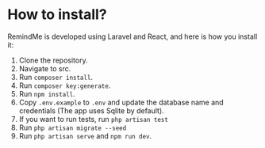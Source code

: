 # How to install?

RemindMe is developed using Laravel and React, and here is how you install it:

1. Clone the repository.
2. Navigate to src.
3. Run ```composer install```.
4. Run ```composer key:generate```.
5. Run ```npm install```.
6. Copy ```.env.example``` to ```.env``` and update the database name and credentials (The app uses Sqlite by default).
7. If you want to run tests, run ```php artisan test```
8. Run ```php artisan migrate --seed```
9. Run ```php artisan serve``` and ```npm run dev```.